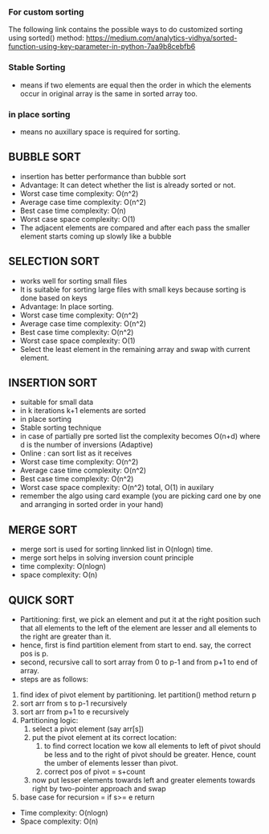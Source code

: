 
### For custom sorting
The following link contains the possible ways to do customized sorting using sorted() method: https://medium.com/analytics-vidhya/sorted-function-using-key-parameter-in-python-7aa9b8cebfb6

### Stable Sorting

- means if two elements are equal then the order in which the elements occur in original array is the same in sorted array too.

### in place sorting

- means no auxillary space is required for sorting.

## BUBBLE SORT

- insertion has better performance than bubble sort
- Advantage: It can detect whether the list is already sorted or not.
- Worst case time complexity: O(n^2)
- Average case time complexity: O(n^2)
- Best case time complexity: O(n)
- Worst case space complexity: O(1)
- The adjacent elements are compared and after each pass the smaller element starts coming up slowly like a bubble

## SELECTION SORT

- works well for sorting small files
- It is suitable for sorting large files with small keys because sorting is done based on keys  
- Advantage: In place sorting.
- Worst case time complexity: O(n^2)
- Average case time complexity: O(n^2)
- Best case time complexity: O(n^2)
- Worst case space complexity: O(1)
- Select the least element in the remaining array and swap with current element.

## INSERTION SORT

- suitable for small data
- in k iterations k+1 elements are sorted
- in place sorting
- Stable sorting technique  
- in case of partially pre sorted list the complexity becomes O(n+d) where d is the number of inversions (Adaptive)
- Online : can sort list as it receives
- Worst case time complexity: O(n^2)
- Average case time complexity: O(n^2)
- Best case time complexity: O(n^2)
- Worst case space complexity: O(n^2) total, O(1) in auxilary
- remember the algo using card example (you are picking card one by one and arranging in sorted order in your hand)


## MERGE SORT

- merge sort is used for sorting linnked list in O(nlogn) time.
- merge sort helps in solving inversion count principle
- time complexity: O(nlogn)
- space complexity: O(n)

## QUICK SORT

- Partitioning: first, we pick an element and put it at the right position such that all elements to the left of the element are lesser and all
elements to the right are greater than it.
- hence, first is find partition element from start to end. say, the correct pos is p.
- second, recursive call to sort array from 0 to p-1 and from p+1 to end of array.
- steps are as follows:
1. find idex of pivot element by partitioning. let partition() method return p
2. sort arr from s to p-1 recursively
3. sort arr from p+1 to e recursively
4. Partitioning logic:
   1. select a pivot element (say arr[s])
   2. put the pivot element at its correct location:
      1. to find correct location we kow all elements to left of pivot should be less and to the right of pivot should be greater. Hence, count the umber of elements lesser than pivot.
      2. correct pos of pivot = s+count
   3. now put lesser elements towards left and greater elements towards right by two-pointer approach and swap
5. base case for recursion = if s>= e return
- Time complexity: O(nlogn)
- Space complexity: O(n)